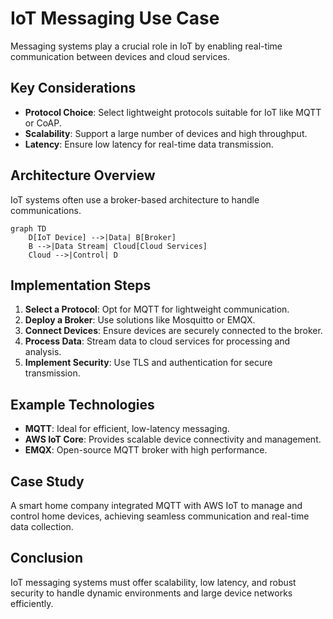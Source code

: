 # IoT Messaging Use Case

Messaging systems play a crucial role in IoT by enabling real-time communication between devices and cloud services.

## Key Considerations

- **Protocol Choice**: Select lightweight protocols suitable for IoT like MQTT or CoAP.
- **Scalability**: Support a large number of devices and high throughput.
- **Latency**: Ensure low latency for real-time data transmission.

## Architecture Overview

IoT systems often use a broker-based architecture to handle communications.

```mermaid
graph TD
    D[IoT Device] -->|Data| B[Broker]
    B -->|Data Stream| Cloud[Cloud Services]
    Cloud -->|Control| D
```

## Implementation Steps

1. **Select a Protocol**: Opt for MQTT for lightweight communication.
2. **Deploy a Broker**: Use solutions like Mosquitto or EMQX.
3. **Connect Devices**: Ensure devices are securely connected to the broker.
4. **Process Data**: Stream data to cloud services for processing and analysis.
5. **Implement Security**: Use TLS and authentication for secure transmission.

## Example Technologies

- **MQTT**: Ideal for efficient, low-latency messaging.
- **AWS IoT Core**: Provides scalable device connectivity and management.
- **EMQX**: Open-source MQTT broker with high performance.

## Case Study

A smart home company integrated MQTT with AWS IoT to manage and control home devices, achieving seamless communication and real-time data collection.

## Conclusion

IoT messaging systems must offer scalability, low latency, and robust security to handle dynamic environments and large device networks efficiently.
